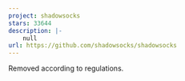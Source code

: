 ```yaml
---
project: shadowsocks
stars: 33644
description: |-
    null
url: https://github.com/shadowsocks/shadowsocks
---
```


Removed according to regulations.

